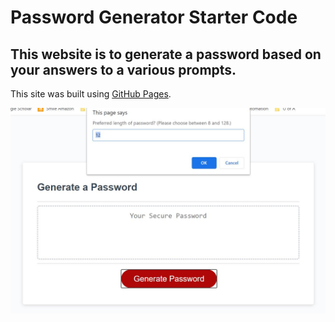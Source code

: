 # Password Generator Starter Code


## This website is to generate a password based on your answers to a various prompts.

This site was built using [GitHub Pages](https://kfreeborg.github.io/password-generator/). 

![Getting Started](/Capture.JPG)

